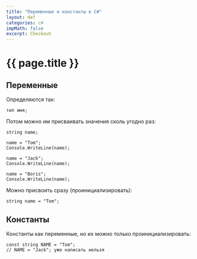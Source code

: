 ```yaml
---
title: "Переменные и константы в C#"
layout: def
categories: c#
impMath: false
excerpt: Checkout
---
```


# {{ page.title }}

## Переменные

Определяются так:

```
тип имя;
```

Потом можно им присваивать значения сколь угодно раз:

```
string name;

name = "Tom";
Console.WriteLine(name);

name = "Jack";
Console.WriteLine(name);

name = "Boris";
Console.WriteLine(name);
```

Можно присвоить сразу (проинициализировать):

```
string name = "Tom";
```

## Константы

Константы как переменные, но их можно только проинициализировать:

```
const string NAME = "Tom";
// NAME = "Jack"; уже написать нельзя
```
